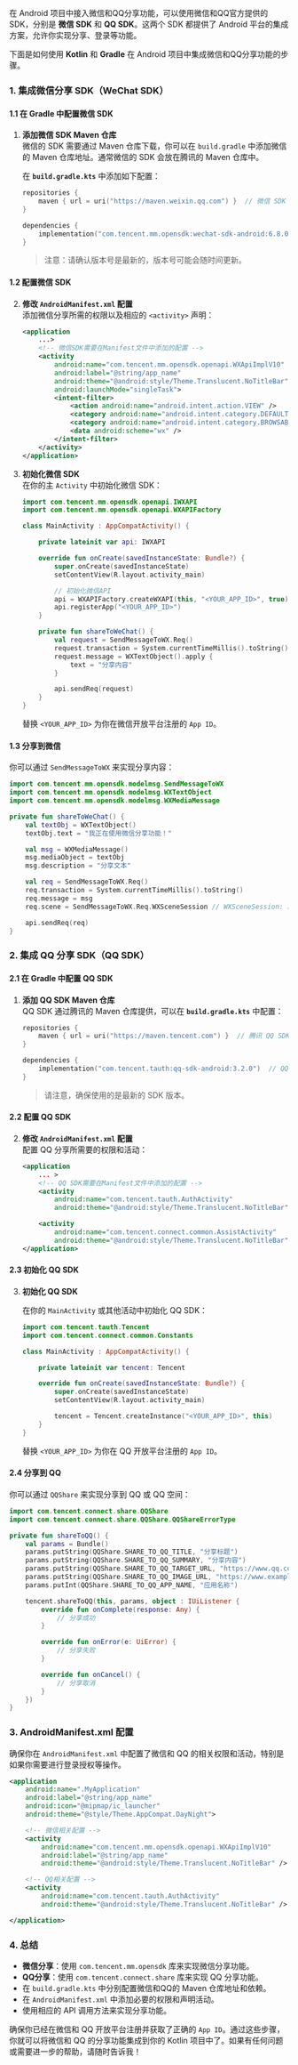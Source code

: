 在 Android 项目中接入微信和QQ分享功能，可以使用微信和QQ官方提供的 SDK，分别是 **微信 SDK** 和 **QQ SDK**。这两个 SDK 都提供了 Android 平台的集成方案，允许你实现分享、登录等功能。

下面是如何使用 **Kotlin** 和 **Gradle** 在 Android 项目中集成微信和QQ分享功能的步骤。

### 1. **集成微信分享 SDK（WeChat SDK）**

#### 1.1 在 Gradle 中配置微信 SDK

1. **添加微信 SDK Maven 仓库**  
   微信的 SDK 需要通过 Maven 仓库下载，你可以在 `build.gradle` 中添加微信的 Maven 仓库地址。通常微信的 SDK 会放在腾讯的 Maven 仓库中。

   在 **`build.gradle.kts`** 中添加如下配置：

   ```kotlin
   repositories {
       maven { url = uri("https://maven.weixin.qq.com") }  // 微信 SDK Maven 仓库
   }

   dependencies {
       implementation("com.tencent.mm.opensdk:wechat-sdk-android:6.8.0") // 使用适当的版本
   }
   ```

   > 注意：请确认版本号是最新的，版本号可能会随时间更新。

#### 1.2 配置微信 SDK

2. **修改 `AndroidManifest.xml` 配置**  
   添加微信分享所需的权限以及相应的 `<activity>` 声明：

   ```xml
   <application
       ...>
       <!-- 微信SDK需要在Manifest文件中添加的配置 -->
       <activity
           android:name="com.tencent.mm.opensdk.openapi.WXApiImplV10"
           android:label="@string/app_name"
           android:theme="@android:style/Theme.Translucent.NoTitleBar"
           android:launchMode="singleTask">
           <intent-filter>
               <action android:name="android.intent.action.VIEW" />
               <category android:name="android.intent.category.DEFAULT" />
               <category android:name="android.intent.category.BROWSABLE" />
               <data android:scheme="wx" />
           </intent-filter>
       </activity>
   </application>
   ```

3. **初始化微信 SDK**  
   在你的主 `Activity` 中初始化微信 SDK：

   ```kotlin
   import com.tencent.mm.opensdk.openapi.IWXAPI
   import com.tencent.mm.opensdk.openapi.WXAPIFactory

   class MainActivity : AppCompatActivity() {

       private lateinit var api: IWXAPI

       override fun onCreate(savedInstanceState: Bundle?) {
           super.onCreate(savedInstanceState)
           setContentView(R.layout.activity_main)

           // 初始化微信API
           api = WXAPIFactory.createWXAPI(this, "<YOUR_APP_ID>", true)
           api.registerApp("<YOUR_APP_ID>")
       }

       private fun shareToWeChat() {
           val request = SendMessageToWX.Req()
           request.transaction = System.currentTimeMillis().toString()
           request.message = WXTextObject().apply { 
               text = "分享内容"
           }

           api.sendReq(request)
       }
   }
   ```

   替换 `<YOUR_APP_ID>` 为你在微信开放平台注册的 `App ID`。

#### 1.3 分享到微信

你可以通过 `SendMessageToWX` 来实现分享内容：

```kotlin
import com.tencent.mm.opensdk.modelmsg.SendMessageToWX
import com.tencent.mm.opensdk.modelmsg.WXTextObject
import com.tencent.mm.opensdk.modelmsg.WXMediaMessage

private fun shareToWeChat() {
    val textObj = WXTextObject()
    textObj.text = "我正在使用微信分享功能！"

    val msg = WXMediaMessage()
    msg.mediaObject = textObj
    msg.description = "分享文本"

    val req = SendMessageToWX.Req()
    req.transaction = System.currentTimeMillis().toString()
    req.message = msg
    req.scene = SendMessageToWX.Req.WXSceneSession // WXSceneSession: 发送到微信好友, WXSceneTimeline: 发送到朋友圈

    api.sendReq(req)
}
```

### 2. **集成 QQ 分享 SDK（QQ SDK）**

#### 2.1 在 Gradle 中配置 QQ SDK

1. **添加 QQ SDK Maven 仓库**  
   QQ SDK 通过腾讯的 Maven 仓库提供，可以在 **`build.gradle.kts`** 中配置：

   ```kotlin
   repositories {
       maven { url = uri("https://maven.tencent.com") }  // 腾讯 QQ SDK Maven 仓库
   }

   dependencies {
       implementation("com.tencent.tauth:qq-sdk-android:3.2.0")  // QQ SDK 版本
   }
   ```

   > 请注意，确保使用的是最新的 SDK 版本。

#### 2.2 配置 QQ SDK

2. **修改 `AndroidManifest.xml` 配置**  
   配置 QQ 分享所需要的权限和活动：

   ```xml
   <application
       ... >
       <!-- QQ SDK需要在Manifest文件中添加的配置 -->
       <activity
           android:name="com.tencent.tauth.AuthActivity"
           android:theme="@android:style/Theme.Translucent.NoTitleBar" />

       <activity
           android:name="com.tencent.connect.common.AssistActivity"
           android:theme="@android:style/Theme.Translucent.NoTitleBar" />
   </application>
   ```

#### 2.3 初始化 QQ SDK

3. **初始化 QQ SDK**

   在你的 `MainActivity` 或其他活动中初始化 QQ SDK：

   ```kotlin
   import com.tencent.tauth.Tencent
   import com.tencent.connect.common.Constants

   class MainActivity : AppCompatActivity() {

       private lateinit var tencent: Tencent

       override fun onCreate(savedInstanceState: Bundle?) {
           super.onCreate(savedInstanceState)
           setContentView(R.layout.activity_main)

           tencent = Tencent.createInstance("<YOUR_APP_ID>", this)
       }
   }
   ```

   替换 `<YOUR_APP_ID>` 为你在 QQ 开放平台注册的 `App ID`。

#### 2.4 分享到 QQ

你可以通过 `QQShare` 来实现分享到 QQ 或 QQ 空间：

```kotlin
import com.tencent.connect.share.QQShare
import com.tencent.connect.share.QQShare.QQShareErrorType

private fun shareToQQ() {
    val params = Bundle()
    params.putString(QQShare.SHARE_TO_QQ_TITLE, "分享标题")
    params.putString(QQShare.SHARE_TO_QQ_SUMMARY, "分享内容")
    params.putString(QQShare.SHARE_TO_QQ_TARGET_URL, "https://www.qq.com")
    params.putString(QQShare.SHARE_TO_QQ_IMAGE_URL, "https://www.example.com/sample.jpg")
    params.putInt(QQShare.SHARE_TO_QQ_APP_NAME, "应用名称")

    tencent.shareToQQ(this, params, object : IUiListener {
        override fun onComplete(response: Any) {
            // 分享成功
        }

        override fun onError(e: UiError) {
            // 分享失败
        }

        override fun onCancel() {
            // 分享取消
        }
    })
}
```

### 3. **AndroidManifest.xml 配置**

确保你在 `AndroidManifest.xml` 中配置了微信和 QQ 的相关权限和活动，特别是如果你需要进行登录授权等操作。

```xml
<application
    android:name=".MyApplication"
    android:label="@string/app_name"
    android:icon="@mipmap/ic_launcher"
    android:theme="@style/Theme.AppCompat.DayNight">

    <!-- 微信相关配置 -->
    <activity
        android:name="com.tencent.mm.opensdk.openapi.WXApiImplV10"
        android:label="@string/app_name"
        android:theme="@android:style/Theme.Translucent.NoTitleBar" />

    <!-- QQ相关配置 -->
    <activity
        android:name="com.tencent.tauth.AuthActivity"
        android:theme="@android:style/Theme.Translucent.NoTitleBar" />

</application>
```

### 4. **总结**

- **微信分享**：使用 `com.tencent.mm.opensdk` 库来实现微信分享功能。
- **QQ分享**：使用 `com.tencent.connect.share` 库来实现 QQ 分享功能。
- 在 `build.gradle.kts` 中分别配置微信和QQ的 Maven 仓库地址和依赖。
- 在 `AndroidManifest.xml` 中添加必要的权限和声明活动。
- 使用相应的 API 调用方法来实现分享功能。

确保你已经在微信和 QQ 开放平台注册并获取了正确的 `App ID`。通过这些步骤，你就可以将微信和 QQ 的分享功能集成到你的 Kotlin 项目中了。如果有任何问题或需要进一步的帮助，请随时告诉我！